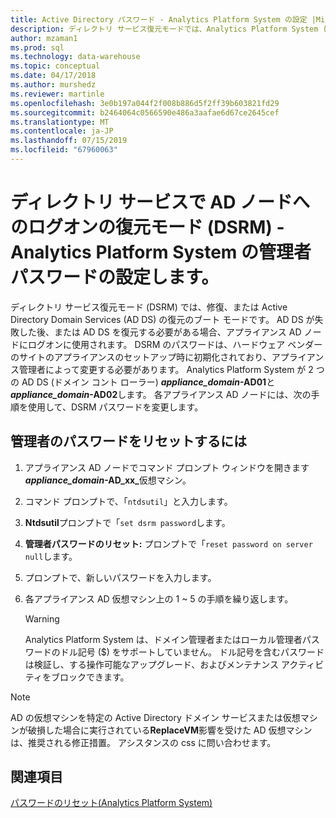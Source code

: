 ```yaml
---
title: Active Directory パスワード - Analytics Platform System の設定 |Microsoft Docs
description: ディレクトリ サービス復元モードでは、Analytics Platform System (APS) で Active Directory ノード管理者ログオン パスワードを設定します。
author: mzaman1
ms.prod: sql
ms.technology: data-warehouse
ms.topic: conceptual
ms.date: 04/17/2018
ms.author: murshedz
ms.reviewer: martinle
ms.openlocfilehash: 3e0b197a044f2f008b886d5f2ff39b603821fd29
ms.sourcegitcommit: b2464064c0566590e486a3aafae6d67ce2645cef
ms.translationtype: MT
ms.contentlocale: ja-JP
ms.lasthandoff: 07/15/2019
ms.locfileid: "67960063"
---
```

# <a name="set-admin-password-for-logging-on-to-ad-nodes-in-directory-services-restore-mode-dsrm---analytics-platform-system"></a>ディレクトリ サービスで AD ノードへのログオンの復元モード (DSRM) - Analytics Platform System の管理者パスワードの設定します。
ディレクトリ サービス復元モード (DSRM) では、修復、または Active Directory Domain Services (AD DS) の復元のブート モードです。 AD DS が失敗した後、または AD DS を復元する必要がある場合、アプライアンス AD ノードにログオンに使用されます。 DSRM のパスワードは、ハードウェア ベンダーのサイトのアプライアンスのセットアップ時に初期化されており、アプライアンス管理者によって変更する必要があります。 Analytics Platform System が 2 つの AD DS (ドメイン コント ローラー) **_appliance_domain_-AD01**と **_appliance_domain_-AD02**します。 各アプライアンス AD ノードには、次の手順を使用して、DSRM パスワードを変更します。  
  
## <a name="HowToDSRM"></a>管理者のパスワードをリセットするには  
  
1.  アプライアンス AD ノードでコマンド プロンプト ウィンドウを開きます <strong>_appliance_domain_-AD_xx_</strong>仮想マシン。  
  
2.  コマンド プロンプトで、「`ntdsutil`」と入力します。  
  
3.  **Ntdsutil**プロンプトで「`set dsrm password`します。  
  
4.  **管理者パスワードのリセット:** プロンプトで「`reset password on server null`します。  
  
5.  プロンプトで、新しいパスワードを入力します。  
  
6.  各アプライアンス AD 仮想マシン上の 1 ~ 5 の手順を繰り返します。  
  
    > [!WARNING]  
    > Analytics Platform System は、ドメイン管理者またはローカル管理者パスワードのドル記号 ($) をサポートしていません。 ドル記号を含むパスワードは検証し、する操作可能なアップグレード、およびメンテナンス アクティビティをブロックできます。  
  
> [!NOTE]  
> AD の仮想マシンを特定の Active Directory ドメイン サービスまたは仮想マシンが破損した場合に実行されている**ReplaceVM**影響を受けた AD 仮想マシンは、推奨される修正措置。 アシスタンスの css に問い合わせます。  
  
## <a name="see-also"></a>関連項目  
[パスワードのリセット&#40;Analytics Platform System&#41;](password-reset.md)  
  
